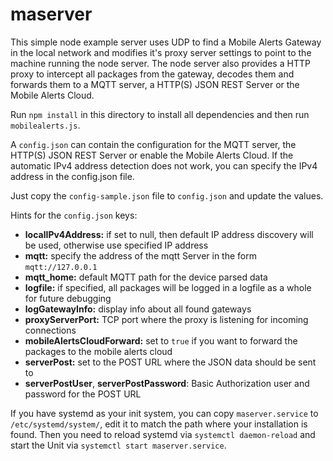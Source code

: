 # maserver

This simple node example server uses UDP to find a Mobile Alerts Gateway in the local network and modifies it's proxy server settings to point to the machine running the node server. The node server also provides a HTTP proxy to intercept all packages from the gateway, decodes them and forwards them to a MQTT server, a HTTP(S) JSON REST Server or the Mobile Alerts Cloud.

Run ```npm install``` in this directory to install all dependencies and then run ```mobilealerts.js```.

A ```config.json``` can contain the configuration for the MQTT server, the HTTP(S) JSON REST Server or enable the Mobile Alerts Cloud. If the automatic IPv4 address detection does not work, you can specify the IPv4 address in the config.json file.

Just copy the ```config-sample.json``` file to ```config.json``` and update the values.

Hints for the ```config.json``` keys:
  * **localIPv4Address:** if set to null, then default IP address discovery will be used, otherwise use specified IP address
  * **mqtt:** specify the address of the mqtt Server in the form ```mqtt://127.0.0.1```
  * **mqtt_home:** default MQTT path for the device parsed data
  * **logfile:** if specified, all packages will be logged in a logfile as a whole for future debugging
  * **logGatewayInfo:** display info about all found gateways
  * **proxyServerPort:** TCP port where the proxy is listening for incoming connections
  * **mobileAlertsCloudForward:** set to ```true``` if you want to forward the packages to the mobile alerts cloud
  * **serverPost:** set to the POST URL where the JSON data should be sent to
  * **serverPostUser**, **serverPostPassword**: Basic Authorization user and password for the POST URL


If you have systemd as your init system, you can copy ```maserver.service``` to ```/etc/systemd/system/```, edit it to match the path where your installation is found. Then you need to reload systemd via ```systemctl daemon-reload``` and start the Unit via ```systemctl start maserver.service```.

